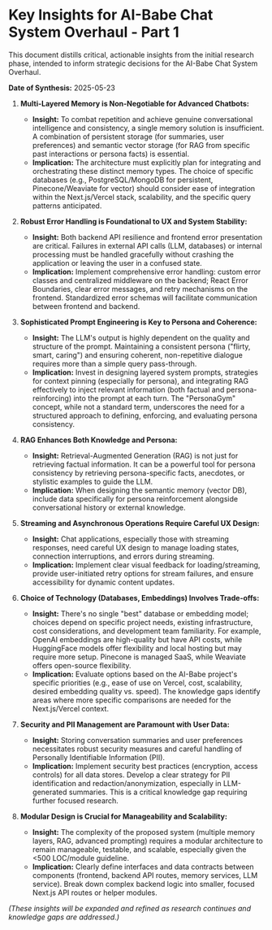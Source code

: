 # Key Insights for AI-Babe Chat System Overhaul - Part 1

This document distills critical, actionable insights from the initial research phase, intended to inform strategic decisions for the AI-Babe Chat System Overhaul.

**Date of Synthesis:** 2025-05-23

1.  **Multi-Layered Memory is Non-Negotiable for Advanced Chatbots:**
    *   **Insight:** To combat repetition and achieve genuine conversational intelligence and consistency, a single memory solution is insufficient. A combination of persistent storage (for summaries, user preferences) and semantic vector storage (for RAG from specific past interactions or persona facts) is essential.
    *   **Implication:** The architecture must explicitly plan for integrating and orchestrating these distinct memory types. The choice of specific databases (e.g., PostgreSQL/MongoDB for persistent, Pinecone/Weaviate for vector) should consider ease of integration within the Next.js/Vercel stack, scalability, and the specific query patterns anticipated.

2.  **Robust Error Handling is Foundational to UX and System Stability:**
    *   **Insight:** Both backend API resilience and frontend error presentation are critical. Failures in external API calls (LLM, databases) or internal processing must be handled gracefully without crashing the application or leaving the user in a confused state.
    *   **Implication:** Implement comprehensive error handling: custom error classes and centralized middleware on the backend; React Error Boundaries, clear error messages, and retry mechanisms on the frontend. Standardized error schemas will facilitate communication between frontend and backend.

3.  **Sophisticated Prompt Engineering is Key to Persona and Coherence:**
    *   **Insight:** The LLM's output is highly dependent on the quality and structure of the prompt. Maintaining a consistent persona ("flirty, smart, caring") and ensuring coherent, non-repetitive dialogue requires more than a simple query pass-through.
    *   **Implication:** Invest in designing layered system prompts, strategies for context pinning (especially for persona), and integrating RAG effectively to inject relevant information (both factual and persona-reinforcing) into the prompt at each turn. The "PersonaGym" concept, while not a standard term, underscores the need for a structured approach to defining, enforcing, and evaluating persona consistency.

4.  **RAG Enhances Both Knowledge and Persona:**
    *   **Insight:** Retrieval-Augmented Generation (RAG) is not just for retrieving factual information. It can be a powerful tool for persona consistency by retrieving persona-specific facts, anecdotes, or stylistic examples to guide the LLM.
    *   **Implication:** When designing the semantic memory (vector DB), include data specifically for persona reinforcement alongside conversational history or external knowledge.

5.  **Streaming and Asynchronous Operations Require Careful UX Design:**
    *   **Insight:** Chat applications, especially those with streaming responses, need careful UX design to manage loading states, connection interruptions, and errors during streaming.
    *   **Implication:** Implement clear visual feedback for loading/streaming, provide user-initiated retry options for stream failures, and ensure accessibility for dynamic content updates.

6.  **Choice of Technology (Databases, Embeddings) Involves Trade-offs:**
    *   **Insight:** There's no single "best" database or embedding model; choices depend on specific project needs, existing infrastructure, cost considerations, and development team familiarity. For example, OpenAI embeddings are high-quality but have API costs, while HuggingFace models offer flexibility and local hosting but may require more setup. Pinecone is managed SaaS, while Weaviate offers open-source flexibility.
    *   **Implication:** Evaluate options based on the AI-Babe project's specific priorities (e.g., ease of use on Vercel, cost, scalability, desired embedding quality vs. speed). The knowledge gaps identify areas where more specific comparisons are needed for the Next.js/Vercel context.

7.  **Security and PII Management are Paramount with User Data:**
    *   **Insight:** Storing conversation summaries and user preferences necessitates robust security measures and careful handling of Personally Identifiable Information (PII).
    *   **Implication:** Implement security best practices (encryption, access controls) for all data stores. Develop a clear strategy for PII identification and redaction/anonymization, especially in LLM-generated summaries. This is a critical knowledge gap requiring further focused research.

8.  **Modular Design is Crucial for Manageability and Scalability:**
    *   **Insight:** The complexity of the proposed system (multiple memory layers, RAG, advanced prompting) requires a modular architecture to remain manageable, testable, and scalable, especially given the <500 LOC/module guideline.
    *   **Implication:** Clearly define interfaces and data contracts between components (frontend, backend API routes, memory services, LLM service). Break down complex backend logic into smaller, focused Next.js API routes or helper modules.

*(These insights will be expanded and refined as research continues and knowledge gaps are addressed.)*